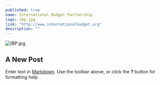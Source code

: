 ```yaml
---
published: true
name: International Budget Partnership
logo: ibp.jpg
link: "http://www.internationalbudget.org"
description: ""
---
```





![IBP.jpg]({{site.baseurl}}/css/img/logos/IBP.jpg)
## A New Post

Enter text in [Markdown](http://daringfireball.net/projects/markdown/). Use the toolbar above, or click the **?** button for formatting help.
